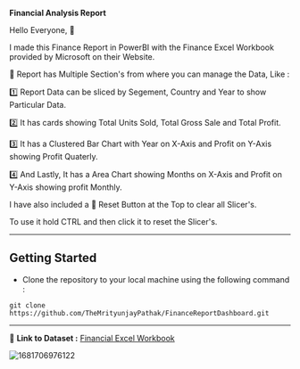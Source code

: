 **Financial Analysis Report**

Hello Everyone, 👋

I made this Finance Report in PowerBI with the Finance Excel Workbook provided by Microsoft on their Website.

📝 Report has Multiple Section's from where you can manage the Data, Like :

1️⃣ Report Data can be sliced by Segement, Country and Year to show Particular Data.

2️⃣ It has cards showing Total Units Sold, Total Gross Sale and Total Profit.

3️⃣ It has a Clustered Bar Chart with Year on X-Axis and Profit on Y-Axis showing Profit Quaterly.

4️⃣ And Lastly, It has a Area Chart showing Months on X-Axis and Profit on Y-Axis showing profit Monthly.

I have also included a 🔄 Reset Button at the Top to clear all Slicer's.

To use it hold CTRL and then click it to reset the Slicer's.

---------------------------------------

## Getting Started

- Clone the repository to your local machine using the following command :
```
git clone https://github.com/TheMrityunjayPathak/FinanceReportDashboard.git
```

-------------------------------------------

📍 **Link to Dataset :** [Financial Excel Workbook](https://learn.microsoft.com/en-us/power-bi/create-reports/sample-financial-download)

![1681706976122](https://user-images.githubusercontent.com/123563634/232383508-858de053-6779-4fc6-b0d1-ff92d7679720.jpg)
